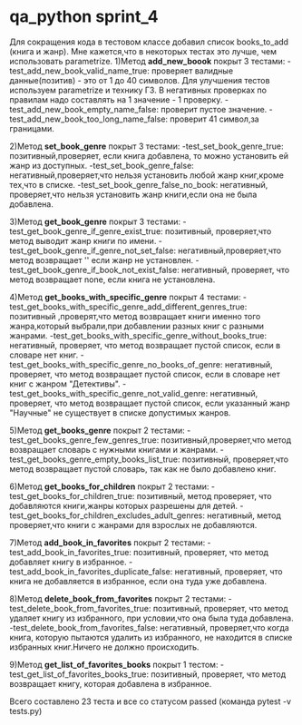 # qa_python sprint_4
Для сокращения кода в тестовом классе добавил список books_to_add (книга и жанр).
Мне кажется,что в некоторых тестах это лучше, чем использовать parametrize.
1)Метод **add_new_boook** покрыт 3 тестами:
-test_add_new_book_valid_name_true: проверяет валидные данные(позитив) - это от 1 до 40 символов.
Для улучшения тестов используем parametrize и технику ГЗ.
В негативных проверках по правилам надо составлять на 1 значение - 1 проверку.
-test_add_new_book_empty_name_false: проверит пустое значение.
-test_add_new_book_too_long_name_false: проверит 41 символ,за границами.

2)Метод **set_book_genre** покрыт 3 тестами:
-test_set_book_genre_true: позитивный,проверяет, если книга добавлена, то можно установить ей жанр из доступных.
-test_set_book_genre_false: негативный,проверяет,что нельзя установить любой жанр книг,кроме тех,что в списке.
-test_set_book_genre_false_no_book: негативный, проверяет,что нельзя установить жанр книги,если она не была добавлена.

3)Метод **get_book_genre** покрыт 3 тестами:
-test_get_book_genre_if_genre_exist_true: позитивный, проверяет,что метод выводит жанр книги по имени.
-test_get_book_genre_if_genre_not_set_false: негативный,проверяет,что метод возвращает '' если жанр не установлен.
-test_get_book_genre_if_book_not_exist_false: негативный, проверяет, что метод возвращает nonе, если книга не установлена.

4)Метод **get_books_with_specific_genre** покрыт 4 тестами:
-test_get_books_with_specific_genre_add_different_genres_true: позитивный ,проверят,что метод возвращает 
книги именно того жанра,который выбрали,при добавлении разных книг с разными жанрами.
-test_get_books_with_specific_genre_without_books_true: негативный, проверяет, что метод возвращает пустой список,
если в словаре нет книг.
-test_get_books_with_specific_genre_no_books_of_genre: негативный, проверяет, что метод возвращает пустой список, 
если в словаре нет книг с жанром "Детективы".
-test_get_books_with_specific_genre_not_valid_genre: негативный, проверяет, что метод возвращает пустой список,
если указанный жанр "Научные" не существует в списке допустимых жанров. 

5)Метод **get_books_genre** покрыт 2 тестами:
-test_get_books_genre_few_genres_true: позитивный,проверяет,что метод возвращает словарь с нужными книгами и жанрами.
-test_get_books_genre_empty_books_list_true: позитивный, проверяет,что метод возвращает пустой словарь,
так как не было добавлено книг.

6)Метод **get_books_for_children** покрыт 2 тестами:
-test_get_books_for_children_true: позитивный, метод проверяет,
что добавляются книги,жанры которых разрешены для детей.
-test_get_books_for_children_excludes_adult_genres: негативный, метод проверяет,что книги с жанрами
для взрослых не добавляются.

7)Метод **add_book_in_favorites** покрыт 2 тестами:
-test_add_book_in_favorites_true: позитивный, проверяет, что метод добавляет книгу в избранное.
-test_add_book_in_favorites_duplicate_false: негативный, проверяет, что книга не добавляется в избранное,
если она туда уже добавлена.

8)Метод **delete_book_from_favorites** покрыт 2 тестами:
-test_delete_book_from_favorites_true: позитивный, проверяет, что метод удаляет книгу из избранного,
при условии,что она была туда добавлена.
-test_delete_book_from_favorites_false: негативный, проверяет,что  когда книга, 
которую пытаются удалить из избранного, не находится в списке избранных книг.Ничего не должно происходить.

9)Метод **get_list_of_favorites_books** покрыт 1 тестом:
-test_get_list_of_favorites_books_true: позитивный, проверяет, что метод возвращает книгу,
которая добавлена в избранное.

Всего составлено 23 теста и все со статусом passed (команда pytest -v tests.py)



